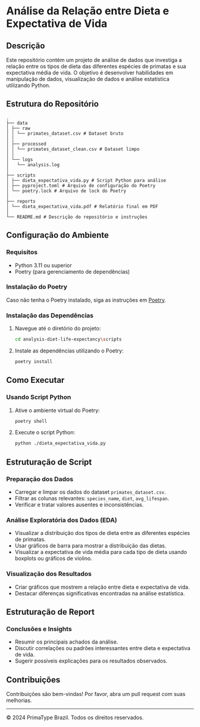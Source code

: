 # Análise da Relação entre Dieta e Expectativa de Vida

## Descrição
Este repositório contém um projeto de análise de dados que investiga a relação entre os tipos de dieta das diferentes espécies de primatas e sua expectativa média de vida. O objetivo é desenvolver habilidades em manipulação de dados, visualização de dados e análise estatística utilizando Python.

## Estrutura do Repositório
```plaintext
.
├── data
│ ├── raw
│ │ └── primates_dataset.csv # Dataset bruto
│ │
│ ├── processed
│ │ └── primates_dataset_clean.csv # Dataset limpo
│ │
│ └── logs
│   └── analysis.log
│
├── scripts
│ ├── dieta_expectativa_vida.py # Script Python para análise
│ ├── pyproject.toml # Arquivo de configuração do Poetry
│ └── poetry.lock # Arquivo de lock do Poetry
│
├── reports
│ └── dieta_expectativa_vida.pdf # Relatório final em PDF
│
└── README.md # Descrição do repositório e instruções
```



## Configuração do Ambiente

### Requisitos
- Python 3.11 ou superior
- Poetry (para gerenciamento de dependências)

### Instalação do Poetry
Caso não tenha o Poetry instalado, siga as instruções em [Poetry](https://python-poetry.org/docs/#installation).

### Instalação das Dependências
1. Navegue até o diretório do projeto:
    ```bash
    cd analysis-diet-life-expectancy\scripts
    ```
2. Instale as dependências utilizando o Poetry:
    ```bash
    poetry install
    ```

## Como Executar

### Usando Script Python
1. Ative o ambiente virtual do Poetry:
    ```bash
    poetry shell
    ```
2. Execute o script Python:
    ```bash
    python ./dieta_expectativa_vida.py
    ```

## Estruturação de Script

### Preparação dos Dados
- Carregar e limpar os dados do dataset `primates_dataset.csv`.
- Filtrar as colunas relevantes: `species_name`, `diet`, `avg_lifespan`.
- Verificar e tratar valores ausentes e inconsistências.

### Análise Exploratória dos Dados (EDA)
- Visualizar a distribuição dos tipos de dieta entre as diferentes espécies de primatas.
- Usar gráficos de barra para mostrar a distribuição das dietas.
- Visualizar a expectativa de vida média para cada tipo de dieta usando boxplots ou gráficos de violino.

### Visualização dos Resultados
- Criar gráficos que mostrem a relação entre dieta e expectativa de vida.
- Destacar diferenças significativas encontradas na análise estatística.

## Estruturação de Report

### Conclusões e Insights
- Resumir os principais achados da análise.
- Discutir correlações ou padrões interessantes entre dieta e expectativa de vida.
- Sugerir possíveis explicações para os resultados observados.

## Contribuições
Contribuições são bem-vindas! Por favor, abra um pull request com suas melhorias.

---

© 2024 PrimaType Brazil. Todos os direitos reservados.

